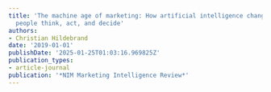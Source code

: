 ```yaml
---
title: 'The machine age of marketing: How artificial intelligence changes the way
  people think, act, and decide'
authors:
- Christian Hildebrand
date: '2019-01-01'
publishDate: '2025-01-25T01:03:16.969825Z'
publication_types:
- article-journal
publication: '*NIM Marketing Intelligence Review*'
---
```

